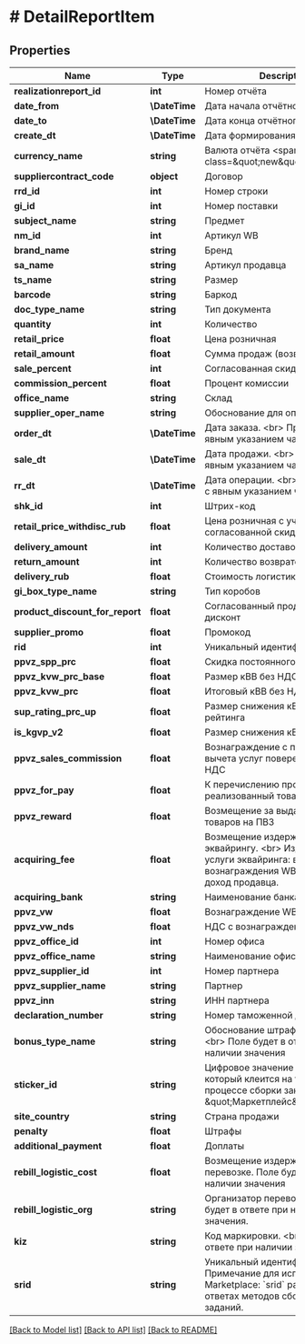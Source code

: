 # # DetailReportItem

## Properties

Name | Type | Description | Notes
------------ | ------------- | ------------- | -------------
**realizationreport_id** | **int** | Номер отчёта | [optional]
**date_from** | **\DateTime** | Дата начала отчётного периода | [optional]
**date_to** | **\DateTime** | Дата конца отчётного периода | [optional]
**create_dt** | **\DateTime** | Дата формирования отчёта | [optional]
**currency_name** | **string** | Валюта отчёта  &lt;span class&#x3D;\&quot;new\&quot;&gt;new&lt;/span&gt; | [optional]
**suppliercontract_code** | **object** | Договор | [optional]
**rrd_id** | **int** | Номер строки | [optional]
**gi_id** | **int** | Номер поставки | [optional]
**subject_name** | **string** | Предмет | [optional]
**nm_id** | **int** | Артикул WB | [optional]
**brand_name** | **string** | Бренд | [optional]
**sa_name** | **string** | Артикул продавца | [optional]
**ts_name** | **string** | Размер | [optional]
**barcode** | **string** | Баркод | [optional]
**doc_type_name** | **string** | Тип документа | [optional]
**quantity** | **int** | Количество | [optional]
**retail_price** | **float** | Цена розничная | [optional]
**retail_amount** | **float** | Сумма продаж (возвратов) | [optional]
**sale_percent** | **int** | Согласованная скидка | [optional]
**commission_percent** | **float** | Процент комиссии | [optional]
**office_name** | **string** | Склад | [optional]
**supplier_oper_name** | **string** | Обоснование для оплаты | [optional]
**order_dt** | **\DateTime** | Дата заказа. &lt;br&gt; Присылается с явным указанием часового пояса | [optional]
**sale_dt** | **\DateTime** | Дата продажи. &lt;br&gt; Присылается с явным указанием часового пояса | [optional]
**rr_dt** | **\DateTime** | Дата операции. &lt;br&gt; Присылается с явным указанием часового пояса | [optional]
**shk_id** | **int** | Штрих-код | [optional]
**retail_price_withdisc_rub** | **float** | Цена розничная с учетом согласованной скидки | [optional]
**delivery_amount** | **int** | Количество доставок | [optional]
**return_amount** | **int** | Количество возвратов | [optional]
**delivery_rub** | **float** | Стоимость логистики | [optional]
**gi_box_type_name** | **string** | Тип коробов | [optional]
**product_discount_for_report** | **float** | Согласованный продуктовый дисконт | [optional]
**supplier_promo** | **float** | Промокод | [optional]
**rid** | **int** | Уникальный идентификатор заказа | [optional]
**ppvz_spp_prc** | **float** | Скидка постоянного покупателя | [optional]
**ppvz_kvw_prc_base** | **float** | Размер кВВ без НДС, % базовый | [optional]
**ppvz_kvw_prc** | **float** | Итоговый кВВ без НДС, % | [optional]
**sup_rating_prc_up** | **float** | Размер снижения кВВ из-за рейтинга | [optional]
**is_kgvp_v2** | **float** | Размер снижения кВВ из-за акции | [optional]
**ppvz_sales_commission** | **float** | Вознаграждение с продаж до вычета услуг поверенного, без НДС | [optional]
**ppvz_for_pay** | **float** | К перечислению продавцу за реализованный товар | [optional]
**ppvz_reward** | **float** | Возмещение за выдачу и возврат товаров на ПВЗ | [optional]
**acquiring_fee** | **float** | Возмещение издержек по эквайрингу. &lt;br&gt; Издержки WB за услуги эквайринга: вычитаются из вознаграждения WB и не влияют на доход продавца. | [optional]
**acquiring_bank** | **string** | Наименование банка-эквайера | [optional]
**ppvz_vw** | **float** | Вознаграждение WB без НДС | [optional]
**ppvz_vw_nds** | **float** | НДС с вознаграждения WB | [optional]
**ppvz_office_id** | **int** | Номер офиса | [optional]
**ppvz_office_name** | **string** | Наименование офиса доставки | [optional]
**ppvz_supplier_id** | **int** | Номер партнера | [optional]
**ppvz_supplier_name** | **string** | Партнер | [optional]
**ppvz_inn** | **string** | ИНН партнера | [optional]
**declaration_number** | **string** | Номер таможенной декларации | [optional]
**bonus_type_name** | **string** | Обоснование штрафов и доплат. &lt;br&gt; Поле будет в ответе при наличии значения | [optional]
**sticker_id** | **string** | Цифровое значение стикера, который клеится на товар в процессе сборки заказа по схеме \&quot;Маркетплейс\&quot; | [optional]
**site_country** | **string** | Страна продажи | [optional]
**penalty** | **float** | Штрафы | [optional]
**additional_payment** | **float** | Доплаты | [optional]
**rebill_logistic_cost** | **float** | Возмещение издержек по перевозке. Поле будет в ответе при наличии значения | [optional]
**rebill_logistic_org** | **string** | Организатор перевозки. Поле будет в ответе при наличии значения. | [optional]
**kiz** | **string** | Код маркировки. &lt;br&gt; Поле будет в ответе при наличии значения | [optional]
**srid** | **string** | Уникальный идентификатор заказа. Примечание для использующих API Marketplace: &#x60;srid&#x60; равен &#x60;rid&#x60; в ответах методов сборочных заданий. | [optional]

[[Back to Model list]](../../README.md#models) [[Back to API list]](../../README.md#endpoints) [[Back to README]](../../README.md)
